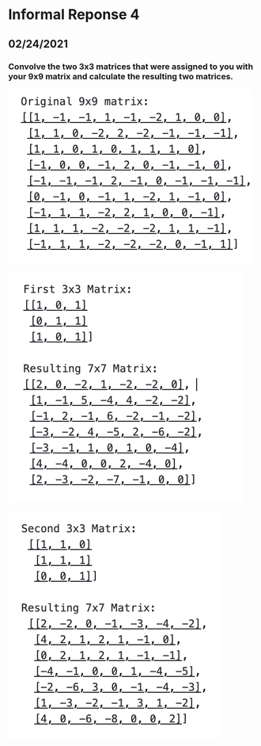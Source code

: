 # Informal Reponse 4 

## 02/24/2021 

### Convolve the two 3x3 matrices that were assigned to you with your 9x9 matrix and calculate the resulting two matrices.

![](Matrix2.png)

![](Matrix3.png)

![](Matrix4.png)

 
